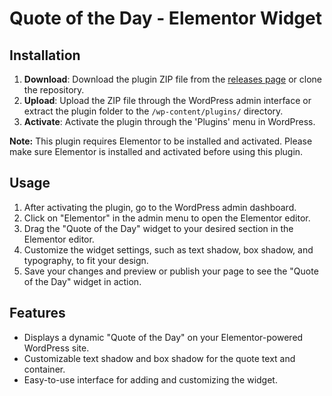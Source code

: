# Quote of the Day - Elementor Widget

## Installation

1. **Download**: Download the plugin ZIP file from the [releases page](https://github.com/0theoryofsilence0/quote-of-the-day-elementor-widget/releases/tag/v1.0) or clone the repository.
2. **Upload**: Upload the ZIP file through the WordPress admin interface or extract the plugin folder to the `/wp-content/plugins/` directory.
3. **Activate**: Activate the plugin through the 'Plugins' menu in WordPress.

**Note:** This plugin requires Elementor to be installed and activated. Please make sure Elementor is installed and activated before using this plugin.

## Usage

1. After activating the plugin, go to the WordPress admin dashboard.
2. Click on "Elementor" in the admin menu to open the Elementor editor.
3. Drag the "Quote of the Day" widget to your desired section in the Elementor editor.
4. Customize the widget settings, such as text shadow, box shadow, and typography, to fit your design.
5. Save your changes and preview or publish your page to see the "Quote of the Day" widget in action.

## Features

- Displays a dynamic "Quote of the Day" on your Elementor-powered WordPress site.
- Customizable text shadow and box shadow for the quote text and container.
- Easy-to-use interface for adding and customizing the widget.
